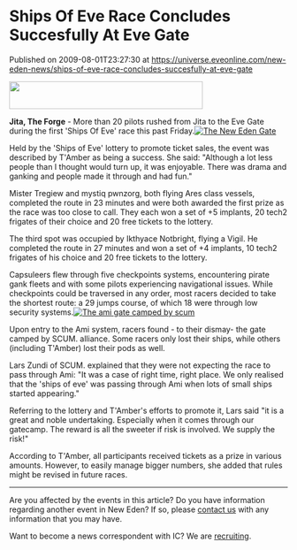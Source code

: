 # Ships Of Eve Race Concludes Succesfully At Eve Gate
Published on 2009-08-01T23:27:30 at https://universe.eveonline.com/new-eden-news/ships-of-eve-race-concludes-succesfully-at-eve-gate

<img src='http://www.eve-ic.net/media/assets/icarticlebanner.png' width='350' height='50' />  
  
 **Jita, The Forge** \- More than 20 pilots rushed from Jita to the Eve Gate during the first 'Ships Of Eve' race this past Friday.[![The New Eden Gate](http://www.eve-ic.net/media/articles/3263/newedengatethumb.png)](http://www.eve-ic.net/media/igbd/igbd.php?faction=ic&url=http://www.eve-ic.net/media/articles/3263/newedengate.png)  
  
Held by the 'Ships of Eve' lottery to promote ticket sales, the event was described by T'Amber as being a success. She said: "Although a lot less people than I thought would turn up, it was enjoyable. There was drama and ganking and people made it through and had fun."  
  
Mister Tregiew and mystiq pwnzorg, both flying Ares class vessels, completed the route in 23 minutes and were both awarded the first prize as the race was too close to call. They each won a set of +5 implants, 20 tech2 frigates of their choice and 20 free tickets to the lottery.  
  
The third spot was occupied by Ikthyace Notbright, flying a Vigil. He completed the route in 27 minutes and won a set of +4 implants, 10 tech2 frigates of his choice and 20 free tickets to the lottery.  
  
Capsuleers flew through five checkpoints systems, encountering pirate gank fleets and with some pilots experiencing navigational issues. While checkpoints could be traversed in any order, most racers decided to take the shortest route: a 29 jumps course, of which 18 were through low security systems.[![The ami gate camped by scum](http://www.eve-ic.net/media/articles/3263/amicampedthumb.png)](http://www.eve-ic.net/media/igbd/igbd.php?faction=ic&url=http://www.eve-ic.net/media/articles/3263/amicamped.png)

Upon entry to the Ami system, racers found - to their dismay- the gate camped by SCUM. alliance. Some racers only lost their ships, while others (including T'Amber) lost their pods as well.  
  
Lars Zundi of SCUM. explained that they were not expecting the race to pass through Ami: "It was a case of right time, right place. We only realised that the 'ships of eve' was passing through Ami when lots of small ships started appearing."  
  
Referring to the lottery and T'Amber's efforts to promote it, Lars said "it is a great and noble undertaking. Especially when it comes through our gatecamp. The reward is all the sweeter if risk is involved. We supply the risk!"  
  
According to T'Amber, all participants received tickets as a prize in various amounts. However, to easily manage bigger numbers, she added that rules might be revised in future races.

* * *

Are you affected by the events in this article? Do you have information regarding another event in New Eden? If so, please [contact us](http://myeve.eve-online.com/news.asp?a=submitrp) with any information that you may have.  
  
Want to become a news correspondent with IC? We are [recruiting](http://www.eveonline.com/isd.asp).
